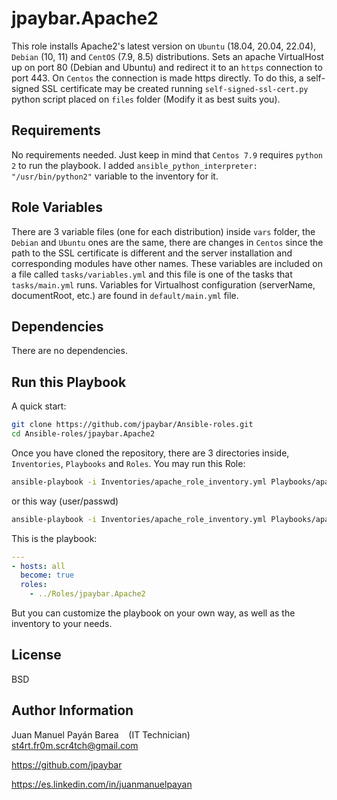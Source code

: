 jpaybar.Apache2
=========

This role installs Apache2's latest version on `Ubuntu` (18.04, 20.04, 22.04), `Debian` (10, 11) and `CentOS` (7.9, 8.5) distributions. Sets an apache VirtualHost up on port 80 (Debian and Ubuntu) and redirect it to an `https` connection to port 443. On `Centos` the connection is made https directly. To do this, a self-signed SSL certificate may be created running `self-signed-ssl-cert.py` python script placed on `files` folder (Modify it as best suits you).

Requirements
------------

No requirements needed. Just keep in mind that `Centos 7.9` requires `python 2` to run the playbook. I added `ansible_python_interpreter: "/usr/bin/python2"` variable to the inventory for it.

Role Variables
--------------

There are 3 variable files (one for each distribution) inside `vars` folder, the `Debian` and `Ubuntu` ones are the same, there are changes in `Centos` since the path to the SSL certificate is different and the server installation and corresponding modules have other names. These variables are included on a file called `tasks/variables.yml` and this file is one of the tasks that `tasks/main.yml` runs. Variables for Virtualhost configuration (serverName, documentRoot, etc.) are found in `default/main.yml` file.

Dependencies
------------

There are no dependencies.

Run this Playbook
----------------

A quick start:

```bash
git clone https://github.com/jpaybar/Ansible-roles.git
cd Ansible-roles/jpaybar.Apache2
```

Once you have cloned the repository, there are 3 directories inside, `Inventories`, `Playbooks` and `Roles`. You may run this Role:

```bash
ansible-playbook -i Inventories/apache_role_inventory.yml Playbooks/apache_role_playbook.yml 
```

or this way (user/passwd)

```bash
ansible-playbook -i Inventories/apache_role_inventory.yml Playbooks/apache_role_playbook.yml -u user -k
```

This is the playbook:

```yaml
---
- hosts: all
  become: true
  roles:
    - ../Roles/jpaybar.Apache2
```

But you can customize the playbook on your own way, as well as the inventory to your needs.

License
-------

BSD

Author Information
------------------

Juan Manuel Payán Barea    (IT Technician)    st4rt.fr0m.scr4tch@gmail.com

https://github.com/jpaybar

https://es.linkedin.com/in/juanmanuelpayan

